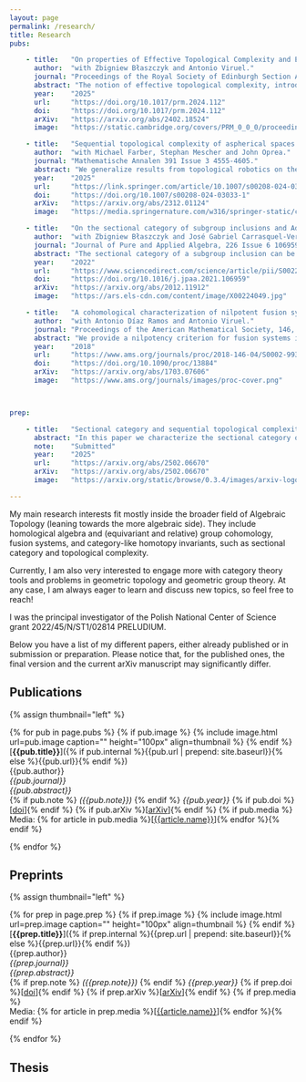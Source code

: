 ```yaml
---
layout: page
permalink: /research/
title: Research
pubs:

    - title:   "On properties of Effective Topological Complexity and Effective Lusternik-Schnirelmann Category"
      author:  "with Zbigniew Błaszczyk and Antonio Viruel."
      journal: "Proceedings of the Royal Society of Edinburgh Section A: Mathematics (online)."
      abstract: "The notion of effective topological complexity, introduced by Błaszczyk and Kaluba, deals with using group actions in the configuration space in order to reduce the complexity of the motion planning algorithm. In this article we focus on studying several properties of such notion of topological complexity. We introduce a notion of effective LS-category which mimics the behaviour the usual LS-cat has in the non-effective setting. We use it to investigate the relationship between these effective invariants and the orbit map with respect of the group action, and we give numerous examples. Additionally, we investigate non-vanishing criteria based on a cohomological dimension bound of the saturated diagonal."
      year:    "2025"
      url:     "https://doi.org/10.1017/prm.2024.112"
      doi:     "https://doi.org/10.1017/prm.2024.112"
      arXiv:   "https://arxiv.org/abs/2402.18524"
      image:   "https://static.cambridge.org/covers/PRM_0_0_0/proceedings_of%20the%20royal%20society%20of%20edinburgh%20section%20a:%20mathematics.jpg?send-full-size-image=true"

    - title:   "Sequential topological complexity of aspherical spaces and sectional categories of subgroup inclusions"
      author:  "with Michael Farber, Stephan Mescher and John Oprea."
      journal: "Mathematische Annalen 391 Issue 3 4555-4605."
      abstract: "We generalize results from topological robotics on the topological complexity (TC) of aspherical spaces to sectional categories of fibrations inducing subgroup inclusions on the level of fundamental groups. In doing so, we establish new lower bounds on sequential TCs of aspherical spaces as well as the parametrized TC of epimorphisms. Moreover, we generalize the Costa–Farber canonical class for TC to classes for sequential TCs and explore their properties. We combine them with the results on sequential TCs of aspherical spaces to obtain results on spaces that are not necessarily aspherical."
      year:    "2025"
      url:     "https://link.springer.com/article/10.1007/s00208-024-03033-1"
      doi:     "https://doi.org/10.1007/s00208-024-03033-1"
      arXiv:   "https://arxiv.org/abs/2312.01124"
      image:   "https://media.springernature.com/w316/springer-static/cover-hires/journal/208?as=webp"

    - title:   "On the sectional category of subgroup inclusions and Adamson cohomology theory" 
      author:  "with Zbigniew Błaszczyk and José Gabriel Carrasquel-Vera."
      journal: "Journal of Pure and Applied Algebra, 226 Issue 6 106959."
      abstract: "The sectional category of a subgroup inclusion can be defined as the sectional category of the corresponding map between Eilenberg--MacLane spaces. We extend a characterization of topological complexity of aspherical spaces given by Farber, Grant, Lupton and Oprea to the context of sectional category of subgroup inclusions and investigate it by means of Adamson cohomology theory."
      year:    "2022"
      url:     "https://www.sciencedirect.com/science/article/pii/S0022404921003005"
      doi:     "https://doi.org/10.1016/j.jpaa.2021.106959"
      arXiv:   "https://arxiv.org/abs/2012.11912"
      image:   "https://ars.els-cdn.com/content/image/X00224049.jpg"

    - title:   "A cohomological characterization of nilpotent fusion systems"
      author:  "with Antonio Díaz Ramos and Antonio Viruel."
      journal: "Proceedings of the American Mathematical Society, 146, 1447-1450."
      abstract: "We provide a nilpotency criterion for fusion systems in terms of the vanishing of its cohomology with twisted coefficients."
      year:    "2018"
      url:     "https://www.ams.org/journals/proc/2018-146-04/S0002-9939-2017-13884-2/"
      doi:     "https://doi.org/10.1090/proc/13884"
      arXiv:   "https://arxiv.org/abs/1703.07606"
      image:   "https://www.ams.org/journals/images/proc-cover.png"



prep:

    - title:   "Sectional category and sequential topological complexity of aspherical spaces as A-genus"
      abstract: "In this paper we characterize the sectional category of subgroup inclusions and the r-sequential topological complexity of aspherical spaces of a group G in terms of the A-genus in the sense of Clapp-Puppe and Bartsch for a suitable one-element family of G-spaces A, and we discuss some of the consequences of such characterization, including new ideas about notions of category-like invariants with respect to proper actions of groups."
      note:    "Submitted"
      year:    "2025"
      url:     "https://arxiv.org/abs/2502.06670"
      arXiv:   "https://arxiv.org/abs/2502.06670"
      image:   "https://arxiv.org/static/browse/0.3.4/images/arxiv-logo-one-color-white.svg"

---
```


My main research interests fit mostly inside the broader field of Algebraic Topology (leaning towards the more algebraic side). They include homological algebra and (equivariant and relative) group cohomology, fusion systems, and category-like homotopy invariants, such as sectional category and topological complexity. 

Currently, I am also very interested to engage more with category theory tools and problems in geometric topology and geometric group theory. At any case, I am always eager to learn and discuss new topics, so feel free to reach!

I was the principal investigator of the Polish National Center of Science grant 2022/45/N/ST1/02814 PRELUDIUM. 


Below you have a list of my different papers, either already published or in submission or preparation. Please notice that, for the published ones, the final version and the current arXiv manuscript may significantly differ. 

## Publications

{% assign thumbnail="left" %}

{% for pub in page.pubs %}
{% if pub.image %}
{% include image.html url=pub.image caption="" height="100px" align=thumbnail %}
{% endif %}
[**{{pub.title}}**]({% if pub.internal %}{{pub.url | prepend: site.baseurl}}{% else %}{{pub.url}}{% endif %})<br />
{{pub.author}}<br />
*{{pub.journal}}*<br />
*{{pub.abstract}}*<br />
{% if pub.note %} *({{pub.note}})*
{% endif %} *{{pub.year}}* {% if pub.doi %}[[doi]({{pub.doi}})]{% endif %} {% if pub.arXiv %}[[arXiv]({{pub.arXiv}})]{% endif %}
{% if pub.media %}<br />Media: {% for article in pub.media %}[[{{article.name}}]({{article.url}})]{% endfor %}{% endif %}

{% endfor %}

## Preprints

{% assign thumbnail="left" %}

{% for prep in page.prep %}
{% if prep.image %}
{% include image.html url=prep.image caption="" height="100px" align=thumbnail %}
{% endif %}
[**{{prep.title}}**]({% if prep.internal %}{{prep.url | prepend: site.baseurl}}{% else %}{{prep.url}}{% endif %})<br />
{{prep.author}}<br />
*{{prep.journal}}*<br />
*{{prep.abstract}}*<br />
{% if prep.note %} *({{prep.note}})*
{% endif %} *{{prep.year}}* {% if prep.doi %}[[doi]({{prep.doi}})]{% endif %} {% if prep.arXiv %}[[arXiv]({{prep.arXiv}})]{% endif %}
{% if prep.media %}<br />Media: {% for article in prep.media %}[[{{article.name}}]({{article.url}})]{% endfor %}{% endif %}

{% endfor %}

## Thesis